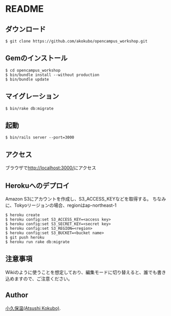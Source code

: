 README
======

ダウンロード
-----------

```
$ git clone https://github.com/akokubo/opencampus_workshop.git
```

Gemのインストール
----------------

```
$ cd opencampus_workshop
$ bin/bundle install --without production
$ bin/bundle update
```

マイグレーション
---------------

```
$ bin/rake db:migrate
```

起動
----

```
$ bin/rails server --port=3000
```

アクセス
--------

ブラウザで[http://localhost:3000/](http://localhost:3000/)にアクセス


Herokuへのデプロイ
-----------------
Amazon S3にアカウントを作成し、S3_ACCESS_KEYなどを取得する。
ちなみに、Tokyoリージョンの場合、regionはap-northeast-1

```
$ heroku create
$ heroku config:set S3_ACCESS_KEY=<access key>
$ heroku config:set S3_SECRET_KEY=<secret key>
$ heroku config:set S3_REGION=<region>
$ heroku config:set S3_BUCKET=<bucket name>
$ git push heroku
$ heroku run rake db:migrate
```

注意事項
-------

Wikiのように使うことを想定しており、編集モードに切り替えると、誰でも書き込めますので、ご注意ください。

Author
------

[小久保温(Atsushi Kokubo)](http://www.dma.aoba.sendai.jp/~acchan/).
